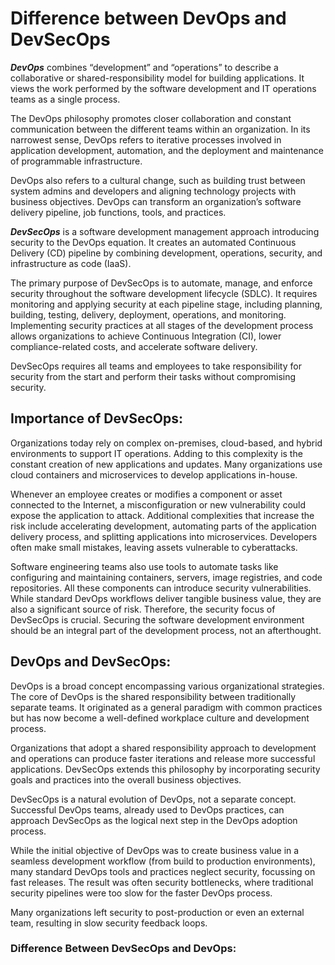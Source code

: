 # Difference between DevOps and DevSecOps
***DevOps*** combines “development” and “operations” to describe a collaborative or shared-responsibility model for building applications. It views the work performed by the software development and IT operations teams as a single process.

The DevOps philosophy promotes closer collaboration and constant communication between the different teams within an organization. In its narrowest sense, DevOps refers to iterative processes involved in application development, automation, and the deployment and maintenance of programmable infrastructure.

DevOps also refers to a cultural change, such as building trust between system admins and developers and aligning technology projects with business objectives. DevOps can transform an organization’s software delivery pipeline, job functions, tools, and practices.

***DevSecOps*** is a software development management approach introducing security to the DevOps equation. It creates an automated Continuous Delivery (CD) pipeline by combining development, operations, security, and infrastructure as code (IaaS).

The primary purpose of DevSecOps is to automate, manage, and enforce security throughout the software development lifecycle (SDLC). It requires monitoring and applying security at each pipeline stage, including planning, building, testing, delivery, deployment, operations, and monitoring. Implementing security practices at all stages of the development process allows organizations to achieve Continuous Integration (CI), lower compliance-related costs, and accelerate software delivery.

DevSecOps requires all teams and employees to take responsibility for security from the start and perform their tasks without compromising security.

## Importance of DevSecOps: 
Organizations today rely on complex on-premises, cloud-based, and hybrid environments to support IT operations. Adding to this complexity is the constant creation of new applications and updates. Many organizations use cloud containers and microservices to develop applications in-house.

Whenever an employee creates or modifies a component or asset connected to the Internet, a misconfiguration or new vulnerability could expose the application to attack. Additional complexities that increase the risk include accelerating development, automating parts of the application delivery process, and splitting applications into microservices. Developers often make small mistakes, leaving assets vulnerable to cyberattacks.

Software engineering teams also use tools to automate tasks like configuring and maintaining containers, servers, image registries, and code repositories. All these components can introduce security vulnerabilities.
While standard DevOps workflows deliver tangible business value, they are also a significant source of risk. Therefore, the security focus of DevSecOps is crucial. Securing the software development environment should be an integral part of the development process, not an afterthought.

## DevOps and  DevSecOps: 
DevOps is a broad concept encompassing various organizational strategies. The core of DevOps is the shared responsibility between traditionally separate teams. It originated as a general paradigm with common practices but has now become a well-defined workplace culture and development process.

Organizations that adopt a shared responsibility approach to development and operations can produce faster iterations and release more successful applications. DevSecOps extends this philosophy by incorporating security goals and practices into the overall business objectives.

DevSecOps is a natural evolution of DevOps, not a separate concept. Successful DevOps teams, already used to DevOps practices, can approach DevSecOps as the logical next step in the DevOps adoption process.

While the initial objective of DevOps was to create business value in a seamless development workflow (from build to production environments), many standard DevOps tools and practices neglect security, focussing on fast releases. The result was often security bottlenecks, where traditional security pipelines were too slow for the faster DevOps process.

Many organizations left security to post-production or even an external team, resulting in slow security feedback loops. 

### Difference Between DevSecOps and DevOps:

